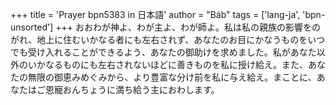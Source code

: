 +++
title = 'Prayer bpn5383 in 日本語'
author = "Báb"
tags = ['lang-ja', 'bpn-unsorted']
+++
おおわが神よ、わが主よ、わが師よ。私は私の親族の影響をのがれ、地上に住むいかなる者にも左右されず、あなたのお目にかなうものをいつでも受け入れることができるよう、あなたの御助けを求めました。私があなた以外のいかなるものにも左右されないほどに善きものを私に授け給え。また、あなたの無限の御恵みめぐみから、より豊富な分け前を私に与え給え。まことに、あなたはご恩寵おんちょうに満ち給う主におわします。
